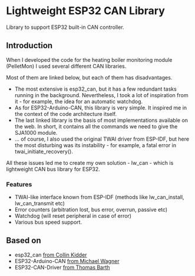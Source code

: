 # Lightweight ESP32 CAN Library
Library to support ESP32 built-in CAN controller.

## Introduction
When I developed the code for the heating boiler monitoring module (PelletMon) I used several different CAN libraries.

Most of them are linked below, but each of them has disadvantages. 

- The most extensive is esp32_can, but it has a few redundant tasks running in the background. Nevertheless, I took a lot of inspiration from it - for example, the idea for an automatic watchdog.
- As for ESP32-Arduino-CAN, this library is very simple. It inspired me in the context of the code architecture itself.
- The last linked library is the basis of most implementations available on the web. In short, it contains all the commands we need to give the SJA1000 module.
- ... of course, I also used the original TWAI driver from ESP-IDF, but here the most disturbing was its instability - for example, a fatal error in twai_initiate_recovery().

All these issues led me to create my own solution - lw_can - which is lightweight CAN bus library for ESP32.

### Features
- TWAI-like interface known from ESP-IDF (methods like lw_can_install, lw_can_transmit etc)
- Error counters (arbitration lost, bus error, overrun, passive etc)
- Watchdog (will reset peripheral in case of error)
- Various bus speed support.

## Based on
- esp32_can [from Collin Kidder](https://github.com/collin80/esp32_can)
- ESP32-Arduino-CAN [from Michael Wagner](https://github.com/miwagner/ESP32-Arduino-CAN)
- ESP32-CAN-Driver [from Thomas Barth](https://github.com/ThomasBarth/ESP32-CAN-Driver)
